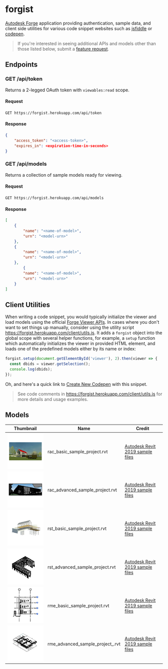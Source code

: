 # forgist

[Autodesk Forge](https://forge.autodesk.com) application providing authentication,
sample data, and client side utilities for various code snippet websites
such as [jsfiddle](https://jsfiddle.net) or [codepen](https://codepen.io).

> If you're interested in seeing additional APIs and models other than those listed below,
> submit a [feature request](https://github.com/petrbroz/forgist/issues/new).

## Endpoints

### GET /api/token

Returns a 2-legged OAuth token with `viewables:read` scope.

#### Request

`GET https://forgist.herokuapp.com/api/token`

#### Response

```json
{
    "access_token": "<access-token>",
    "expires_in": <expiration-time-in-seconds>
}
```

### GET /api/models

Returns a collection of sample models ready for viewing.

#### Request

`GET https://forgist.herokuapp.com/api/models`

#### Response

```json
[
    {
        "name": "<name-of-model>",
        "urn": "<model-urn>"
    },
    {
        "name": "<name-of-model>",
        "urn": "<model-urn>"
    },
        {
        "name": "<name-of-model>",
        "urn": "<model-urn>"
    }
]
```

## Client Utilities

When writing a code snippet, you would typically initialize the viewer and load models
using the official [Forge Viewer APIs](https://forge.autodesk.com/en/docs/viewer/v7/reference).
In cases where you don't want to set things up manually, consider using the utility script
https://forgist.herokuapp.com/client/utils.js. It adds a `forgist` object into the global scope
with several helper functions, for example, a `setup` function which automatically initializes
the viewer in provided HTML element, and loads one of the predefined models either by its name or index:

```js
forgist.setup(document.getElementById('viewer'), 2).then(viewer => {
  const dbids = viewer.getSelection();
  console.log(dbids);
});
```

Oh, and here's a quick link to [Create New Codepen](https://codepen.io/pen?template=yLBdWmm) with this snippet.

> See code comments in https://forgist.herokuapp.com/client/utils.js for more details and usage examples.

## Models

| Thumbnail | Name | Credit |
| --------- | ---- | ------ |
| ![rac_basic_sample_project.rvt](docs/rac_basic_sample_project.rvt.200x200.png) | rac_basic_sample_project.rvt | [Autodesk Revit 2019 sample files](https://knowledge.autodesk.com/support/revit-products/getting-started/caas/CloudHelp/cloudhelp/2019/ENU/Revit-GetStarted/files/GUID-61EF2F22-3A1F-4317-B925-1E85F138BE88-htm.html) |
| ![rac_advanced_sample_project.rvt](docs/rac_advanced_sample_project.rvt.200x200.png) | rac_advanced_sample_project.rvt | [Autodesk Revit 2019 sample files](https://knowledge.autodesk.com/support/revit-products/getting-started/caas/CloudHelp/cloudhelp/2019/ENU/Revit-GetStarted/files/GUID-61EF2F22-3A1F-4317-B925-1E85F138BE88-htm.html) |
| ![rst_basic_sample_project.rvt](docs/rst_basic_sample_project.rvt.200x200.png) | rst_basic_sample_project.rvt | [Autodesk Revit 2019 sample files](https://knowledge.autodesk.com/support/revit-products/getting-started/caas/CloudHelp/cloudhelp/2019/ENU/Revit-GetStarted/files/GUID-61EF2F22-3A1F-4317-B925-1E85F138BE88-htm.html) |
| ![rst_advanced_sample_project.rvt](docs/rst_advanced_sample_project.rvt.200x200.png) | rst_advanced_sample_project.rvt | [Autodesk Revit 2019 sample files](https://knowledge.autodesk.com/support/revit-products/getting-started/caas/CloudHelp/cloudhelp/2019/ENU/Revit-GetStarted/files/GUID-61EF2F22-3A1F-4317-B925-1E85F138BE88-htm.html) |
| ![rme_basic_sample_project.rvt](docs/rme_basic_sample_project.rvt.200x200.png) | rme_basic_sample_project.rvt | [Autodesk Revit 2019 sample files](https://knowledge.autodesk.com/support/revit-products/getting-started/caas/CloudHelp/cloudhelp/2019/ENU/Revit-GetStarted/files/GUID-61EF2F22-3A1F-4317-B925-1E85F138BE88-htm.html) |
| ![rme_advanced_sample_project_.rvt](docs/rme_advanced_sample_project_.rvt.200x200.png) | rme_advanced_sample_project_.rvt | [Autodesk Revit 2019 sample files](https://knowledge.autodesk.com/support/revit-products/getting-started/caas/CloudHelp/cloudhelp/2019/ENU/Revit-GetStarted/files/GUID-61EF2F22-3A1F-4317-B925-1E85F138BE88-htm.html) |